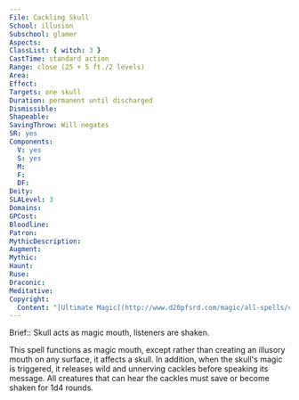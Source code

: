 ```yaml
---
File: Cackling Skull
School: illusion
Subschool: glamer
Aspects: 
ClassList: { witch: 3 }
CastTime: standard action
Range: close (25 + 5 ft./2 levels)
Area: 
Effect: 
Targets: one skull
Duration: permanent until discharged
Dismissible: 
Shapeable: 
SavingThrow: Will negates
SR: yes
Components:
  V: yes
  S: yes
  M: 
  F: 
  DF: 
Deity: 
SLALevel: 3
Domains: 
GPCost: 
Bloodline: 
Patron: 
MythicDescription: 
Augment: 
Mythic: 
Haunt: 
Ruse: 
Draconic: 
Meditative: 
Copyright:
  Content: "[Ultimate Magic](http://www.d20pfsrd.com/magic/all-spells/c/cackling-skull)"
---
```

Brief:: Skull acts as magic mouth, listeners are shaken.

This spell functions as magic mouth, except rather than creating an illusory mouth on any surface, it affects a skull.  In addition, when the skull's magic is triggered, it releases wild and unnerving cackles before speaking its message.  All creatures that can hear the cackles must save or become shaken for 1d4 rounds.
